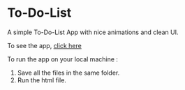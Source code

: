# To-Do-List
A simple To-Do-List App with nice animations and clean UI. 

To see the app, <a href="https://dhruv101.github.io/To-Do-List/">click here</a>

To run the app on your local machine :

1. Save all the files in the same folder.
2. Run the html file.
